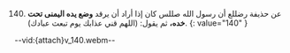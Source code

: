 140. عن حذيفة رضللع  أن رسول الله صللس كان إذا أراد أن يرقد **وضع يده اليمنى تحت خده،** ثم يقول: (اللهم قني عذابك يوم تبعث عبادك).
{: value="140" }

--vid:{attach}v_140.webm--
